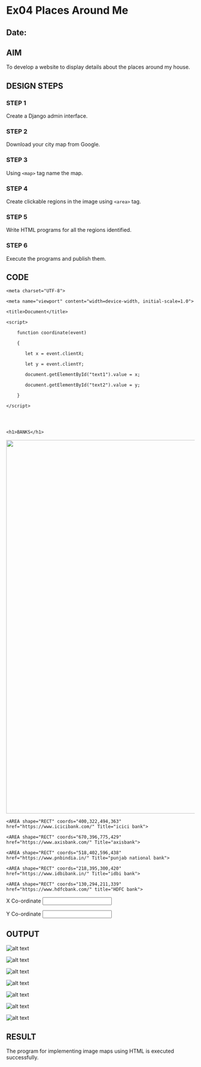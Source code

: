 # Ex04 Places Around Me
## Date: 

## AIM
To develop a website to display details about the places around my house.

## DESIGN STEPS

### STEP 1
Create a Django admin interface.

### STEP 2
Download your city map from Google.

### STEP 3
Using ```<map>``` tag name the map.

### STEP 4
Create clickable regions in the image using ```<area>``` tag.

### STEP 5
Write HTML programs for all the regions identified.

### STEP 6
Execute the programs and publish them.

## CODE


<!DOCTYPE html>

<html lang ="en">

<head>

    <meta charset="UTF-8">

    <meta name="viewport" content="width=device-width, initial-scale=1.0">

    <title>Document</title>

</head>

<body>

    <script>

        function coordinate(event) 

        {

           let x = event.clientX;

           let y = event.clientY;

           document.getElementById("text1").value = x;

           document.getElementById("text2").value = y;

        }

    </script>
    
    
    
    
    <h1>BANKS</h1>


    
<img src="img1.png" width="1000px" usemap="#MapNew" onmousemove="coordinate (event)"> <br>

<MAP name="MapNew">

    <AREA shape="RECT" coords="400,322,494,363" href="https://www.icicibank.com/" Title="icici bank">

    <AREA shape="RECT" coords="670,396,775,429" href="https://www.axisbank.com/" Title="axisbank">

    <AREA shape="RECT" coords="518,402,596,438" href="https://www.pnbindia.in/" Title="punjab national bank">

    <AREA shape="RECT" coords="218,395,300,420" href="https://www.idbibank.in/" Title="idbi bank">

    <AREA shape="RECT" coords="130,294,211,339" href="https://www.hdfcbank.com/" title="HDFC bank">
>
</MAP>

X Co-ordinate <input type="text" name="" id="text1">

Y Co-ordinate <input type="text" name="" id="text2">

</MAP>

</body>

</html>


## OUTPUT
![alt text](img1.png)


![alt text](img2.png)


![alt text](img3.png)


![alt text](img4.png)


![alt text](img5.png)


![alt text](img6.png)


![alt text](img7.png)


## RESULT

The program for implementing image maps using HTML is executed successfully.
